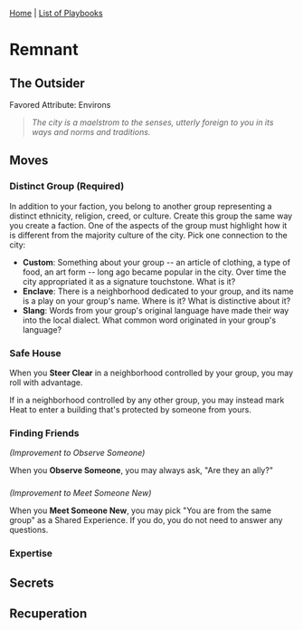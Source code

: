 [Home](../index.md) | [List of Playbooks](../index.md#Playbooks)

# Remnant
## The Outsider
Favored Attribute: Environs

> *The city is a maelstrom to the senses, utterly foreign to you in its ways and norms and traditions.*

## Moves

### Distinct Group (Required)
In addition to your faction, you belong to another group representing a distinct ethnicity, religion, creed, or culture. Create this group the same way you create a faction. One of the aspects of the group must highlight how it is different from the majority culture of the city. Pick one connection to the city:

- **Custom**: Something about your group -- an article of clothing, a type of food, an art form -- long ago became popular in the city. Over time the city appropriated it as a signature touchstone. What is it? 
- **Enclave**: There is a neighborhood dedicated to your group, and its name is a play on your group's name. Where is it? What is distinctive about it?
- **Slang**: Words from your group's original language have made their way into the local dialect. What common word originated in your group's language?

### Safe House
When you **Steer Clear** in a neighborhood controlled by your group, you may roll with advantage.

If in a neighborhood controlled by any other group, you may instead mark Heat to enter a building that's protected by someone from yours.

### Finding Friends
*(Improvement to Observe Someone)*

When you **Observe Someone**, you may always ask, "Are they an ally?"

### 
*(Improvement to Meet Someone New)*

When you **Meet Someone New**, you may pick "You are from the same group" as a Shared Experience. If you do, you do not need to answer any questions.

### Expertise





## Secrets
## Recuperation